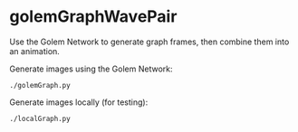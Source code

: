 golemGraphWavePair
==================

Use the Golem Network to generate graph frames, then combine them into an animation.

Generate images using the Golem Network:

    ./golemGraph.py

Generate images locally (for testing):

    ./localGraph.py
